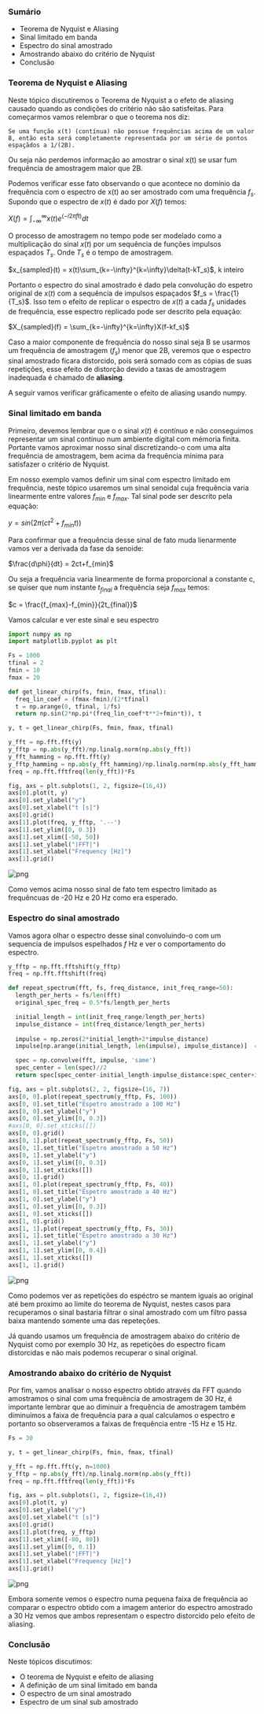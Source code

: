 ### Sumário

- Teorema de Nyquist e Aliasing
- Sinal limitado em banda
- Espectro do sinal amostrado
- Amostrando abaixo do critério de Nyquist
- Conclusão

### Teorema de Nyquist e Aliasing

Neste tópico discutiremos o Teorema de Nyquist a o efeto de aliasing causado quando as condições do critério não são satisfeitas. Para começarmos vamos relembrar o que o teorema nos diz:

```
Se uma função x(t) (contínua) não possue frequências acima de um valor B, então esta será completamente representada por um série de pontos espaçãdos a 1/(2B).
```

Ou seja não perdemos informação ao amostrar o sinal x(t) se usar fum frequência de amostragem maior que 2B.

Podemos verificar esse fato observando o que acontece no domínio da frequência com o espectro de x(t) ao ser amostrado com uma frequência $f_s$. Supondo que o espectro de $x(t)$ é dado por $X(f)$ temos:


$X(f) = \int_{-\infty}^{\infty}{x(t)e^{(-i2\pi ft)}}dt$

O processo de amostragem no tempo pode ser modelado como a multiplicação do sinal $x(t)$ por um sequência de funções impulsos espaçados $T_s$. Onde $T_s$ é o tempo de amostragem.

$x_{sampled}(t) = x(t)\sum_{k=-\infty}^{k=\infty}\delta(t-kT_s)$, k inteiro

Portanto o espectro do sinal amostrado é dado pela convolução do espetro original de $x(t)$ com a sequência de impulsos espaçados $f_s = \frac{1}{T_s}$. Isso tem o efeito de replicar o espectro de $x(t)$ a cada $f_s$ unidades de frequência, esse espectro replicado pode ser descrito pela equação:

$X_{sampled}(f) = \sum_{k=-\infty}^{k=\infty}X(f-kf_s)$

Caso a maior componente de frequência do nosso sinal seja B se usarmos um frequência de amostragem ($f_s$) menor que 2B, veremos que o espectro sinal amostrado ficara distorcido, pois será somado com as cópias de suas repetições, esse efeito de distorção devido a taxas de amostragem inadequada é chamado de **aliasing**. 

A seguir vamos verificar gráficamente o efeito de aliasing usando numpy. 

### Sinal limitado em banda

Primeiro, devemos lembrar que o o sinal $x(t)$ é contínuo e não conseguimos representar um sinal contínuo num ambiente digital com mémoria finita. Portante vamos aproximar nosso sinal discretizando-o com uma alta frequência de amostragem, bem acima da frequência mínima para satisfazer o critério de Nyquist.


Em nosso exemplo vamos definir um sinal com espectro limitado em frequência, neste tópico usaremos um sinal senoidal cuja frequência varia linearmente entre valores $f_{min}$ e $f_{max}$.  Tal sinal pode ser descrito pela equação:

$y = sin(2\pi(ct^2 + f_{min}t))$

Para confirmar que a frequência desse sinal de fato muda lienarmente vamos ver a derivada da fase da senoide:

$\frac{d\phi}{dt} = 2ct+f_{min}$

Ou seja a frequência varia linearmente de forma proporcional a constante c, se quiser que num instante $t_{final}$ a frequência seja $f_{max}$ temos:

$c = \frac{f_{max}-f_{min}}{2t_{final}}$

Vamos calcular e ver este sinal e seu espectro


```python
import numpy as np
import matplotlib.pyplot as plt
```


```python
Fs = 1000
tfinal = 2
fmin = 10
fmax = 20
```


```python
def get_linear_chirp(fs, fmin, fmax, tfinal):
  freq_lin_coef = (fmax-fmin)/(2*tfinal)
  t = np.arange(0, tfinal, 1/fs)
  return np.sin(2*np.pi*(freq_lin_coef*t**2+fmin*t)), t
```


```python
y, t = get_linear_chirp(Fs, fmin, fmax, tfinal)
```


```python
y_fft = np.fft.fft(y)
y_fftp = np.abs(y_fft)/np.linalg.norm(np.abs(y_fft))
y_fft_hamming = np.fft.fft(y)
y_fftp_hamming = np.abs(y_fft_hamming)/np.linalg.norm(np.abs(y_fft_hamming))
freq = np.fft.fftfreq(len(y_fft))*Fs
```


```python
fig, axs = plt.subplots(1, 2, figsize=(16,4))
axs[0].plot(t, y)
axs[0].set_ylabel("y")
axs[0].set_xlabel("t [s]")
axs[0].grid()
axs[1].plot(freq, y_fftp, '.--')
axs[1].set_ylim([0, 0.3])
axs[1].set_xlim([-50, 50])
axs[1].set_ylabel("|FFT|")
axs[1].set_xlabel("Frequency [Hz]")
axs[1].grid()
```


![png](Teorema_de_Nyquist_e_Aliasing_files/Teorema_de_Nyquist_e_Aliasing_12_0.png)


Como vemos acima nosso sinal de fato tem espectro limitado as frequêncuas de -20 Hz e 20 Hz como era esperado.

### Espectro do sinal amostrado

Vamos agora olhar o espectro desse sinal convoluindo-o com um sequencia de impulsos espelhados $f$ Hz e ver o comportamento do espectro.


```python
y_fftp = np.fft.fftshift(y_fftp)
freq = np.fft.fftshift(freq)
```


```python
def repeat_spectrum(fft, fs, freq_distance, init_freq_range=50):
  length_per_herts = fs/len(fft)
  original_spec_freq = 0.5*fs/length_per_herts

  initial_length = int(init_freq_range/length_per_herts)
  impulse_distance = int(freq_distance/length_per_herts)
  
  impulse = np.zeros(2*initial_length+2*impulse_distance)
  impulse[np.arange(initial_length, len(impulse), impulse_distance)]  = 1

  spec = np.convolve(fft, impulse, 'same')
  spec_center = len(spec)//2
  return spec[spec_center-initial_length-impulse_distance:spec_center+initial_length+impulse_distance]
```


```python
fig, axs = plt.subplots(2, 2, figsize=(16, 7))
axs[0, 0].plot(repeat_spectrum(y_fftp, Fs, 100))
axs[0, 0].set_title("Espetro amostrado a 100 Hz")
axs[0, 0].set_ylabel("y")
axs[0, 0].set_ylim([0, 0.3])
#axs[0, 0].set_xticks([])
axs[0, 0].grid()
axs[0, 1].plot(repeat_spectrum(y_fftp, Fs, 50))
axs[0, 1].set_title("Espetro amostrado a 50 Hz")
axs[0, 1].set_ylabel("y")
axs[0, 1].set_ylim([0, 0.3])
axs[0, 1].set_xticks([])
axs[0, 1].grid()
axs[1, 0].plot(repeat_spectrum(y_fftp, Fs, 40))
axs[1, 0].set_title("Espetro amostrado a 40 Hz")
axs[1, 0].set_ylabel("y")
axs[1, 0].set_ylim([0, 0.3])
axs[1, 0].set_xticks([])
axs[1, 0].grid()
axs[1, 1].plot(repeat_spectrum(y_fftp, Fs, 30))
axs[1, 1].set_title("Espetro amostrado a 30 Hz")
axs[1, 1].set_ylabel("y")
axs[1, 1].set_ylim([0, 0.4])
axs[1, 1].set_xticks([])
axs[1, 1].grid()
```


![png](Teorema_de_Nyquist_e_Aliasing_files/Teorema_de_Nyquist_e_Aliasing_18_0.png)


Como podemos ver as repetições do espéctro se mantem iguais ao original até bem proximo ao limite do teorema de Nyquist, nestes casos para recuperamos o sinal bastaria filtrar o sinal amostrado com um filtro passa baixa mantendo somente uma das repeteções. 

Já quando usamos um frequência de amostragem abaixo do critério de Nyquist como por exemplo 30 Hz, as repetições do espectro ficam distorcidas e não mais podemos recuperar o sinal original.

### Amostrando abaixo do critério de Nyquist

Por fim, vamos analisar o nosso espectro obtido através da FFT  quando amostramos o sinal com uma frequência de amostragem de 30 Hz, é importante lembrar que ao diminuir a frequência de amostragem também diminuímos a faixa de frequência para a qual calculamos o espectro e portanto so observeramos a faixas de frequência entre -15 Hz e 15 Hz.


```python
Fs = 30
```


```python
y, t = get_linear_chirp(Fs, fmin, fmax, tfinal)
```


```python
y_fft = np.fft.fft(y, n=1000)
y_fftp = np.abs(y_fft)/np.linalg.norm(np.abs(y_fft))
freq = np.fft.fftfreq(len(y_fft))*Fs
```


```python
fig, axs = plt.subplots(1, 2, figsize=(16,4))
axs[0].plot(t, y)
axs[0].set_ylabel("y")
axs[0].set_xlabel("t [s]")
axs[0].grid()
axs[1].plot(freq, y_fftp)
axs[1].set_xlim([-80, 80])
axs[1].set_ylim([0, 0.1])
axs[1].set_ylabel("|FFT|")
axs[1].set_xlabel("Frequency [Hz]")
axs[1].grid()
```


![png](Teorema_de_Nyquist_e_Aliasing_files/Teorema_de_Nyquist_e_Aliasing_25_0.png)


Embora somente vemos o espectro numa pequena faixa de frequência ao comparar o espectro obtido com a imagem anterior do espectro amostrado a 30 Hz vemos que ambos representam o espectro distorcido pelo efeito de aliasing.

### Conclusão

Neste tópicos discutimos:

- O teorema de Nyquist e efeito de aliasing
- A definição de um sinal limitado em banda
- O espectro de um sinal amostrado
- Espectro de um sinal sub amostrado
